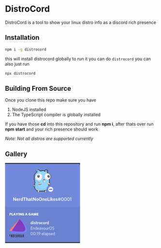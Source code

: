 # DistroCord

DistroCord is a tool to show your linux distro info as a discord rich presence

## Installation

```bash
npm i -g distrocord
```
this will install distrocord globally to run it you can do `distrocord` you can also just run 
```bash
npx distrocord
```
## Building From Source
Once you clone this repo make sure you have 

1. NodeJS installed
2. The TypeScript compiler is globally installed

If you have those **cd** into this repository and run **npm i**, after thats over run **npm start** and your rich presence should work

*Note: Not all distros are supported currently*

## Gallery
![Example](./screenshots/example.png)
